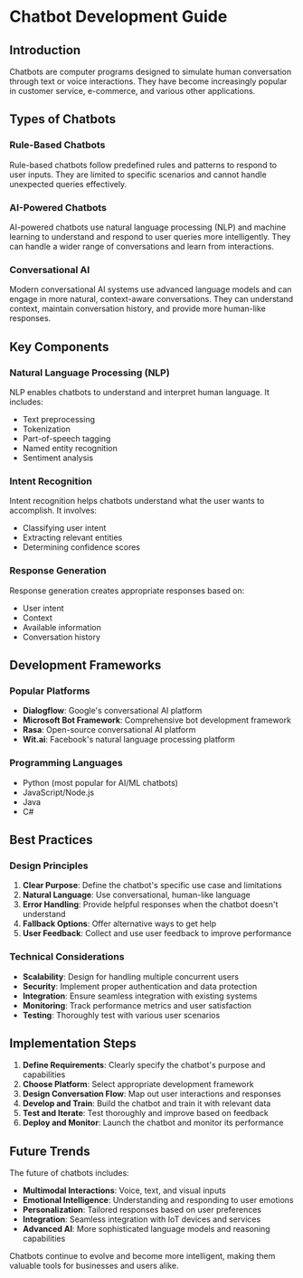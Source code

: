 # Chatbot Development Guide

## Introduction

Chatbots are computer programs designed to simulate human conversation through text or voice interactions. They have become increasingly popular in customer service, e-commerce, and various other applications.

## Types of Chatbots

### Rule-Based Chatbots
Rule-based chatbots follow predefined rules and patterns to respond to user inputs. They are limited to specific scenarios and cannot handle unexpected queries effectively.

### AI-Powered Chatbots
AI-powered chatbots use natural language processing (NLP) and machine learning to understand and respond to user queries more intelligently. They can handle a wider range of conversations and learn from interactions.

### Conversational AI
Modern conversational AI systems use advanced language models and can engage in more natural, context-aware conversations. They can understand context, maintain conversation history, and provide more human-like responses.

## Key Components

### Natural Language Processing (NLP)
NLP enables chatbots to understand and interpret human language. It includes:
- Text preprocessing
- Tokenization
- Part-of-speech tagging
- Named entity recognition
- Sentiment analysis

### Intent Recognition
Intent recognition helps chatbots understand what the user wants to accomplish. It involves:
- Classifying user intent
- Extracting relevant entities
- Determining confidence scores

### Response Generation
Response generation creates appropriate responses based on:
- User intent
- Context
- Available information
- Conversation history

## Development Frameworks

### Popular Platforms
- **Dialogflow**: Google's conversational AI platform
- **Microsoft Bot Framework**: Comprehensive bot development framework
- **Rasa**: Open-source conversational AI platform
- **Wit.ai**: Facebook's natural language processing platform

### Programming Languages
- Python (most popular for AI/ML chatbots)
- JavaScript/Node.js
- Java
- C#

## Best Practices

### Design Principles
1. **Clear Purpose**: Define the chatbot's specific use case and limitations
2. **Natural Language**: Use conversational, human-like language
3. **Error Handling**: Provide helpful responses when the chatbot doesn't understand
4. **Fallback Options**: Offer alternative ways to get help
5. **User Feedback**: Collect and use user feedback to improve performance

### Technical Considerations
- **Scalability**: Design for handling multiple concurrent users
- **Security**: Implement proper authentication and data protection
- **Integration**: Ensure seamless integration with existing systems
- **Monitoring**: Track performance metrics and user satisfaction
- **Testing**: Thoroughly test with various user scenarios

## Implementation Steps

1. **Define Requirements**: Clearly specify the chatbot's purpose and capabilities
2. **Choose Platform**: Select appropriate development framework
3. **Design Conversation Flow**: Map out user interactions and responses
4. **Develop and Train**: Build the chatbot and train it with relevant data
5. **Test and Iterate**: Test thoroughly and improve based on feedback
6. **Deploy and Monitor**: Launch the chatbot and monitor its performance

## Future Trends

The future of chatbots includes:
- **Multimodal Interactions**: Voice, text, and visual inputs
- **Emotional Intelligence**: Understanding and responding to user emotions
- **Personalization**: Tailored responses based on user preferences
- **Integration**: Seamless integration with IoT devices and services
- **Advanced AI**: More sophisticated language models and reasoning capabilities

Chatbots continue to evolve and become more intelligent, making them valuable tools for businesses and users alike.


